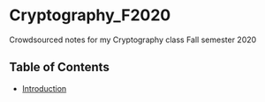 # Cryptography_F2020
Crowdsourced notes for my Cryptography class Fall semester 2020

## Table of Contents

- [Introduction](/Notes/intro.md)
